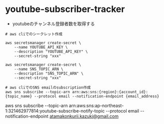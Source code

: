 # youtube-subscriber-tracker
* youtubeのチャンネル登録者数を取得する

```
# aws cliでのシークレット作成

aws secretsmanager create-secret \
    --name YOUTUBE_API_KEY \
    --description "YOUTUBE_API_KEY" \
    --secret-string "xxx"

aws secretsmanager create-secret \
    --name SNS_TOPIC_ARN \
    --description "SNS_TOPIC_ARN" \
    --secret-string "xxx"
```

```
# aws cliでのSNS emailのsubscription作成
aws sns subscribe --topic-arn arn:aws:sns:{region}:{account_id}:{topic_name} --protocol email --notification-endpoint {email_address}
```

aws sns subscribe --topic-arn arn:aws:sns:ap-northeast-1:321462977814:youtube-subscribe-notify-topic --protocol email --notification-endpoint atamakonkurii.kazuki@gmail.com